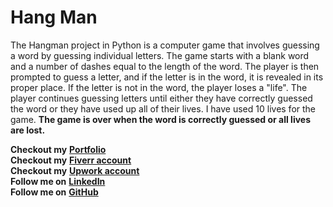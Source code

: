 # Hang Man
The Hangman project in Python is a computer game that involves guessing a word by guessing individual letters.
The game starts with a blank word and a number of dashes equal to the length of the word. 
The player is then prompted to guess a letter, and if the letter is in the word, it is revealed in its proper place. 
If the letter is not in the word, the player loses a "life". 
The player continues guessing letters until either they have correctly guessed the word or they have used up all of their lives. 
I have used 10 lives for the game. **The game is over when the word is correctly guessed or all lives are lost.** 



 **Checkout my** [**Portfolio**](https://a03152049334.wixsite.com/muhammadahmed) <br />
 **Checkout my** [**Fiverr account**](https://www.fiverr.com/ahmed189) <br />
 **Checkout my** [**Upwork account**](https://www.upwork.com/freelancers/~01e248930a029b5290) <br />
 **Follow me on** [**LinkedIn**](http://www.linkedin.com/in/muhammad-ahmed189) <br />
 **Follow me on** [**GitHub**](https://github.com/MuhammadnAhmed) <br />
